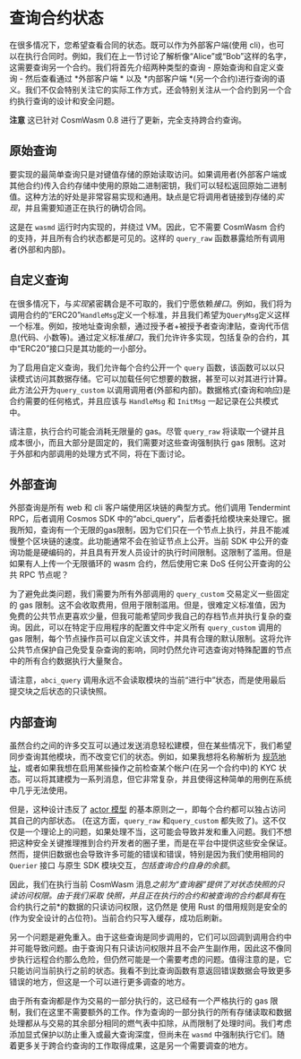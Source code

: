 # 查询合约状态

在很多情况下，您希望查看合同的状态。既可以作为外部客户端(使用 cli)，也可以在执行合同时。例如，我们在上一节讨论了解析像“Alice”或“Bob”这样的名字，这需要查询另一个合约。我们将首先介绍两种类型的查询 - 原始查询和自定义查询 - 然后查看通过 *外部客户端 * 以及 *内部客户端 *(另一个合约)进行查询的语义。我们不仅会特别关注它的实际工作方式，还会特别关注从一个合约到另一个合约执行查询的设计和安全问题。

**注意** 这已针对 CosmWasm 0.8 进行了更新，完全支持跨合约查询。

## 原始查询

要实现的最简单查询只是对键值存储的原始读取访问。如果调用者(外部客户端或其他合约)传入合约存储中使用的原始二进制密钥，我们可以轻松返回原始二进制值。这种方法的好处是非常容易实现和通用。缺点是它将调用者链接到存储的*实现*，并且需要知道正在执行的确切合同。

这是在 `wasmd` 运行时内实现的，并绕过 VM。因此，它不需要 CosmWasm 合约的支持，并且所有合约状态都是可见的。这样的 `query_raw` 函数暴露给所有调用者(外部和内部)。

## 自定义查询

在很多情况下，与*实现*紧密耦合是不可取的，我们宁愿依赖*接口*。例如，我们将为调用合约的“ERC20”`HandleMsg`定义一个标准，并且我们希望为`QueryMsg`定义这样一个标准。例如，按地址查询余额，通过授予者+被授予者查询津贴，查询代币信息(代码、小数等)。通过定义标准*接口*，我们允许许多实现，包括复杂的合约，其中“ERC20”接口只是其功能的一小部分。

为了启用自定义查询，我们允许每个合约公开一个 `query` 函数，该函数可以以只读模式访问其数据存储。它可以加载任何它想要的数据，甚至可以对其进行计算。此方法公开为`query_custom` 以调用调用者(外部和内部)。数据格式(查询和响应)是合约需要的任何格式，并且应该与 `HandleMsg` 和 `InitMsg` 一起记录在公共模式中。

请注意，执行合约可能会消耗无限量的 gas。尽管 `query_raw` 将读取一个键并且成本很小，而且大部分是固定的，我们需要对这些查询强制执行 gas 限制。这对于外部和内部调用的处理方式不同，将在下面讨论。

## 外部查询

外部查询是所有 web 和 cli 客户端使用区块链的典型方式。他们调用 Tendermint RPC，后者调用 Cosmos SDK 中的“abci_query”，后者委托给模块来处理它。据我所知，查询有一个无限的gas限制，因为它们只在一个节点上执行，并且不能减慢整个区块链的速度。此功能通常不会在验证节点上公开。当前 SDK 中公开的查询功能是硬编码的，并且具有开发人员设计的执行时间限制。这限制了滥用。但是如果有人上传一个无限循环的 wasm 合约，然后使用它来 DoS 任何公开查询的公共 RPC 节点呢？

为了避免此类问题，我们需要为所有外部调用的 `query_custom` 交易定义一些固定的 gas 限制。这不会收取费用，但用于限制滥用。但是，很难定义标准值，因为免费的公共节点更喜欢少量，但我可能希望同步我自己的存档节点并执行复杂的查询。因此，可以在特定于应用程序的配置文件中定义所有 `query_custom` 调用的 gas 限制，每个节点操作员可以自定义该文件，并具有合理的默认限制。这将允许公共节点保护自己免受复杂查询的影响，同时仍然允许可选查询对特殊配置的节点中的所有合约数据执行大量聚合。

请注意，`abci_query` 调用永远不会读取模块的当前“进行中”状态，而是使用最后提交块之后状态的只读快照。

## 内部查询

虽然合约之间的许多交互可以通过发送消息轻松建模，但在某些情况下，我们希望同步查询其他模块，而不改变它们的状态。例如，如果我想将名称解析为 [规范地址](./addresses#canonical-addresses)，或者如果我想在启用某些操作之前检查某个帐户(在另一个合约中)的 KYC 状态。可以将其建模为一系列消息，但它非常复杂，并且使得这种简单的用例在系统中几乎无法使用。

但是，这种设计违反了 [actor 模型](./actor) 的基本原则之一，即每个合约都可以独占访问其自己的内部状态。 (在这方面，`query_raw` 和`query_custom` 都失败了)。这不仅仅是一个理论上的问题，如果处理不当，这可能会导致并发和重入问题。我们不想把这种安全关键推理推到合约开发者的圈子里，而是在平台中提供这些安全保证。然而，提供旧数据也会导致许多可能的错误和错误，特别是因为我们使用相同的`Querier` 接口
与原生 SDK 模块交互，*包括查询合约自身的余额*。

因此，我们在执行当前 CosmWasm 消息*之前为“查询器”提供了对状态快照的只读访问权限。由于我们采取
快照，并且正在执行的合约和被查询的合约都具有*在合约执行之前*的数据的只读访问权限，这仍然是
使用 Rust 的借用规则是安全的(作为安全设计的占位符)。当前合约只写入缓存，成功后刷新。

另一个问题是避免重入。由于这些查询是同步调用的，它们可以回调到调用合约中并可能导致问题。由于查询只有只读访问权限并且不会产生副作用，因此这不像同步执行远程合约那么危险，但仍然可能是一个需要考虑的问题。值得注意的是，它只能访问当前执行之前的状态。我看不到比查询函数有意返回错误数据会导致更多错误的地方，但这是一个可以进行更多调查的地方。

由于所有查询都是作为交易的一部分执行的，这已经有一个严格执行的 gas 限制，我们在这里不需要额外的工作。作为查询的一部分执行的所有存储读取和数据处理都从与交易的其余部分相同的燃气表中扣除，从而限制了处理时间。我们考虑添加显式保护以防止重入或最大查询深度，但尚未在 `wasmd` 中强制执行它们。随着更多关于跨合约查询的工作取得成果，这是另一个需要调查的地方。
